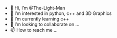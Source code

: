 - 👋 Hi, I’m @The-Light-Man
- 👀 I’m interested in python, c++ and 3D Graphics
- 🌱 I’m currently learning c++
- 💞️ I’m looking to collaborate on ...
- 📫 How to reach me ...

<!---
The-Light-Man/The-Light-Man is a ✨ special ✨ repository because its `README.md` (this file) appears on your GitHub profile.
You can click the Preview link to take a look at your changes.
--->
